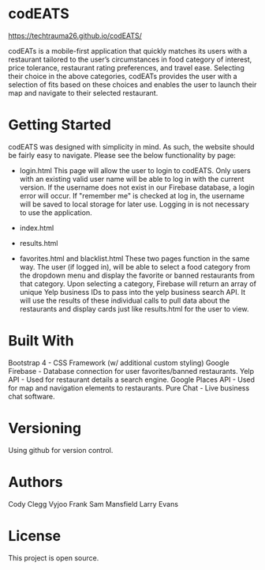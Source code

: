 # codEATS
https://techtrauma26.github.io/codEATS/

codEATs is a mobile-first application that quickly matches its users with a restaurant tailored to the user’s circumstances in food category of interest, price tolerance, restaurant rating preferences, and travel ease. Selecting their choice in the above categories, codEATs provides the user with a selection of fits based on these choices and enables the user to launch their map and navigate to their selected restaurant.

# Getting Started
codEATS was designed with simplicity in mind. As such, the website should be fairly easy to navigate. Please see the below functionality by page:

- login.html
This page will allow the user to login to codEATS. Only users with an existing valid user name will be able to log in with the current version. If the username does not exist in our Firebase database, a login error will occur. If "remember me" is checked at log in, the username will be saved to local storage for later use. Logging in is not necessary to use the application. 

- index.html

- results.html


- favorites.html and blacklist.html
These two pages function in the same way. The user (if logged in), will be able to select a food category from the dropdown menu and display the favorite or banned restaurants from that category. Upon selecting a category, Firebase will return an array of unique Yelp business IDs to pass into the yelp business search API. It will use the results of these individual calls to pull data about the restaurants and display cards just like results.html for the user to view.

# Built With
Bootstrap 4 - CSS Framework (w/ additional custom styling)
Google Firebase - Database connection for user favorites/banned restaurants.
Yelp API - Used for restaurant details a search engine.
Google Places API - Used for map and navigation elements to restaurants.
Pure Chat - Live business chat software.

# Versioning
Using github for version control.

# Authors
Cody Clegg
Vyjoo Frank
Sam Mansfield
Larry Evans

# License
This project is open source.
